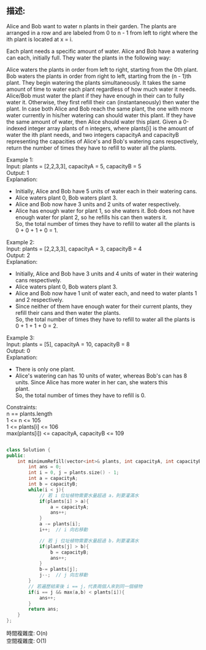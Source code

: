 ## 描述:
Alice and Bob want to water n plants in their garden. The plants are arranged in a row and are labeled from 0 to n - 1 from left to right where the ith plant is located at x = i.

Each plant needs a specific amount of water. Alice and Bob have a watering can each, initially full. They water the plants in the following way:

Alice waters the plants in order from left to right, starting from the 0th plant. Bob waters the plants in order from right to left, starting from the (n - 1)th plant. They begin watering the plants simultaneously.
It takes the same amount of time to water each plant regardless of how much water it needs.
Alice/Bob must water the plant if they have enough in their can to fully water it. Otherwise, they first refill their can (instantaneously) then water the plant.
In case both Alice and Bob reach the same plant, the one with more water currently in his/her watering can should water this plant. If they have the same amount of water, then Alice should water this plant.
Given a 0-indexed integer array plants of n integers, where plants[i] is the amount of water the ith plant needs, and two integers capacityA and capacityB representing the capacities of Alice's and Bob's watering cans respectively, return the number of times they have to refill to water all the plants.

Example 1:  
Input: plants = [2,2,3,3], capacityA = 5, capacityB = 5  
Output: 1  
Explanation:  
- Initially, Alice and Bob have 5 units of water each in their watering cans.  
- Alice waters plant 0, Bob waters plant 3.  
- Alice and Bob now have 3 units and 2 units of water respectively.  
- Alice has enough water for plant 1, so she waters it. Bob does not have enough water for plant 2, so he refills his can then waters it.  
So, the total number of times they have to refill to water all the plants is 0 + 0 + 1 + 0 = 1.  

Example 2:  
Input: plants = [2,2,3,3], capacityA = 3, capacityB = 4  
Output: 2  
Explanation:  
- Initially, Alice and Bob have 3 units and 4 units of water in their watering cans respectively.  
- Alice waters plant 0, Bob waters plant 3.  
- Alice and Bob now have 1 unit of water each, and need to water plants 1 and 2 respectively.  
- Since neither of them have enough water for their current plants, they refill their cans and then water the plants.  
So, the total number of times they have to refill to water all the plants is 0 + 1 + 1 + 0 = 2.  

Example 3:  
Input: plants = [5], capacityA = 10, capacityB = 8  
Output: 0  
Explanation:  
- There is only one plant.  
- Alice's watering can has 10 units of water, whereas Bob's can has 8 units. Since Alice has more water in her can, she waters this  
plant.  
So, the total number of times they have to refill is 0.
 
Constraints:  
n == plants.length  
1 <= n <= 105  
1 <= plants[i] <= 106  
max(plants[i]) <= capacityA, capacityB <= 109

```C++

class Solution {
public:
    int minimumRefill(vector<int>& plants, int capacityA, int capacityB) {
        int ans = 0;
        int i = 0, j = plants.size() - 1;
        int a = capacityA;
        int b = capacityB;
        while(i < j){
            // 若 i 位址植物需要水量超過 a，則要灌滿水
            if(plants[i] > a){
                a = capacityA;
                ans++;
            }
            a -= plants[i];
            i++;  // i 向右移動

            // 若 j 位址植物需要水量超過 b，則要灌滿水
            if(plants[j] > b){
                b = capacityB;
                ans++;
            }
            b-= plants[j];
            j--;  // j 向左移動
        }
        // 若遍歷結束後 i == j，代表兩個人來到同一個植物
        if(i == j && max(a,b) < plants[i]){
            ans++;
        }
        return ans;
    }
};
```
時間複雜度: O(n)  
空間複雜度: O(1)